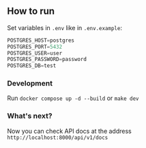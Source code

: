 ## How to run

Set variables in `.env` like in `.env.example`:

```python
POSTGRES_HOST=postgres
POSTGRES_PORT=5432
POSTGRES_USER=user
POSTGRES_PASSWORD=password
POSTGRES_DB=test
```
### Development

Run `docker compose up -d --build` or `make dev`

### What's next?

Now you can check API docs at the address `http://localhost:8000/api/v1/docs` 